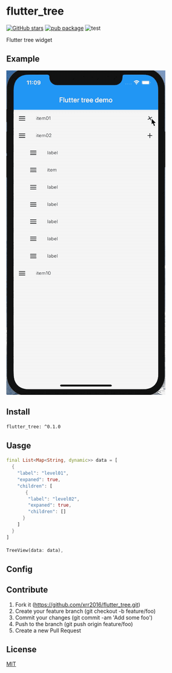 # flutter_tree

[![GitHub stars](https://img.shields.io/github/stars/xrr2016/flutter_tree)](https://github.com/xrr2016/flutter_tree/stargazers) [![pub package](https://img.shields.io/pub/v/flutter_tree.svg)](https://pub.dev/packages/flutter_tree) ![test](https://github.com/xrr2016/flutter_tree/workflows/widget%20test/badge.svg)

Flutter tree widget

## Example

![example](./example/tree.gif)

## Install

```sh
flutter_tree: ^0.1.0
```

## Uasge

```dart
final List<Map<String, dynamic>> data = [
  {
    "label": "level01",
    "expaned": true,
    "children": [
       {
        "label": "level02",
        "expaned": true,
        "children": []
      }
    ]
  }
]

TreeView(data: data),
```

## Config



## Contribute

1. Fork it (https://github.com/xrr2016/flutter_tree.git)
2. Create your feature branch (git checkout -b feature/foo)
3. Commit your changes (git commit -am 'Add some foo')
4. Push to the branch (git push origin feature/foo)
5. Create a new Pull Request

## License

[MIT](./LICENSE)

